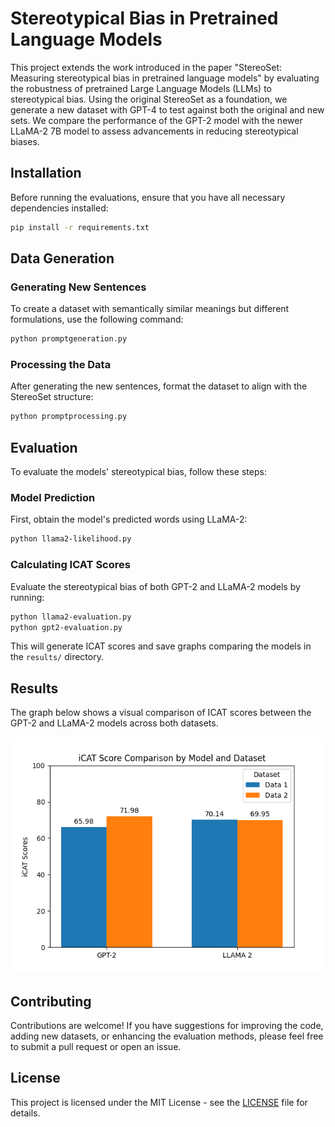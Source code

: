 # Stereotypical Bias in Pretrained Language Models

This project extends the work introduced in the paper "StereoSet: Measuring stereotypical bias in pretrained language models" by evaluating the robustness of pretrained Large Language Models (LLMs) to stereotypical bias. Using the original StereoSet as a foundation, we generate a new dataset with GPT-4 to test against both the original and new sets. We compare the performance of the GPT-2 model with the newer LLaMA-2 7B model to assess advancements in reducing stereotypical biases.

## Installation

Before running the evaluations, ensure that you have all necessary dependencies installed:

```bash
pip install -r requirements.txt
```

## Data Generation

### Generating New Sentences

To create a dataset with semantically similar meanings but different formulations, use the following command:

```bash
python promptgeneration.py
```

### Processing the Data

After generating the new sentences, format the dataset to align with the StereoSet structure:

```bash
python promptprocessing.py
```

## Evaluation

To evaluate the models' stereotypical bias, follow these steps:

### Model Prediction

First, obtain the model's predicted words using LLaMA-2:

```bash
python llama2-likelihood.py
```

### Calculating ICAT Scores

Evaluate the stereotypical bias of both GPT-2 and LLaMA-2 models by running:


```bash
python llama2-evaluation.py
python gpt2-evaluation.py
```

This will generate ICAT scores and save graphs comparing the models in the `results/` directory.

## Results

The graph below shows a visual comparison of ICAT scores between the GPT-2 and LLaMA-2 models across both datasets.

![ICAT Scores Comparison](results/icat_scores.png)

## Contributing

Contributions are welcome! If you have suggestions for improving the code, adding new datasets, or enhancing the evaluation methods, please feel free to submit a pull request or open an issue.

## License

This project is licensed under the MIT License - see the [LICENSE](LICENSE) file for details.
